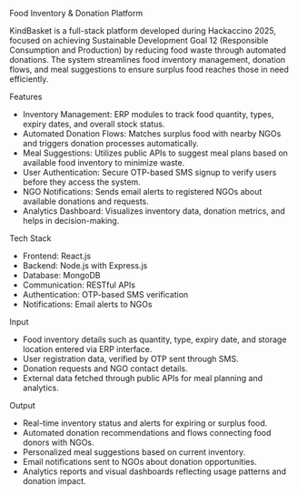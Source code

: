 Food Inventory & Donation Platform

KindBasket is a full-stack platform developed during Hackaccino 2025, focused on achieving Sustainable Development Goal 12 (Responsible Consumption and Production) by reducing food waste through automated donations.
The system streamlines food inventory management, donation flows, and meal suggestions to ensure surplus food reaches those in need efficiently.

Features

- Inventory Management: ERP modules to track food quantity, types, expiry dates, and overall stock status.  
- Automated Donation Flows: Matches surplus food with nearby NGOs and triggers donation processes automatically.  
- Meal Suggestions: Utilizes public APIs to suggest meal plans based on available food inventory to minimize waste.  
- User Authentication: Secure OTP-based SMS signup to verify users before they access the system.  
- NGO Notifications: Sends email alerts to registered NGOs about available donations and requests.  
- Analytics Dashboard: Visualizes inventory data, donation metrics, and helps in decision-making.

Tech Stack

- Frontend: React.js  
- Backend: Node.js with Express.js  
- Database: MongoDB  
- Communication: RESTful APIs  
- Authentication: OTP-based SMS verification  
- Notifications: Email alerts to NGOs  

Input

- Food inventory details such as quantity, type, expiry date, and storage location entered via ERP interface.  
- User registration data, verified by OTP sent through SMS.  
- Donation requests and NGO contact details.  
- External data fetched through public APIs for meal planning and analytics.

Output

- Real-time inventory status and alerts for expiring or surplus food.  
- Automated donation recommendations and flows connecting food donors with NGOs.  
- Personalized meal suggestions based on current inventory.  
- Email notifications sent to NGOs about donation opportunities.  
- Analytics reports and visual dashboards reflecting usage patterns and donation impact.
